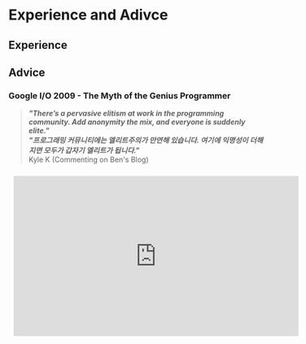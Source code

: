 # Experience and Adivce

## Experience

## Advice
### Google I/O 2009 - The Myth of the Genius Programmer 

> ***"There’s a pervasive elitism at work in the programming community. Add anonymity the mix, and everyone is suddenly elite."  
> "프로그래밍 커뮤니티에는 엘리트주의가 만연해 있습니다. 여기에 익명성이 더해지면 모두가 갑자기 엘리트가 됩니다."***  
> Kyle K (Commenting on Ben's Blog)

<iframe width="560" height="315" style="margin: 10px;" src="https://www.youtube.com/embed/0SARbwvhupQ" title="YouTube video player" frameborder="0" allow="accelerometer; autoplay; clipboard-write; encrypted-media; gyroscope; picture-in-picture; web-share" allowfullscreen></iframe>
